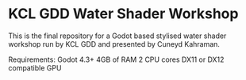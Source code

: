 # KCL GDD Water Shader Workshop
 
This is the final repository for a Godot based stylised water shader workshop run by KCL GDD and presented by Cuneyd Kahraman.

Requirements:
Godot 4.3+
4GB of RAM
2 CPU cores
DX11 or DX12 compatible GPU
